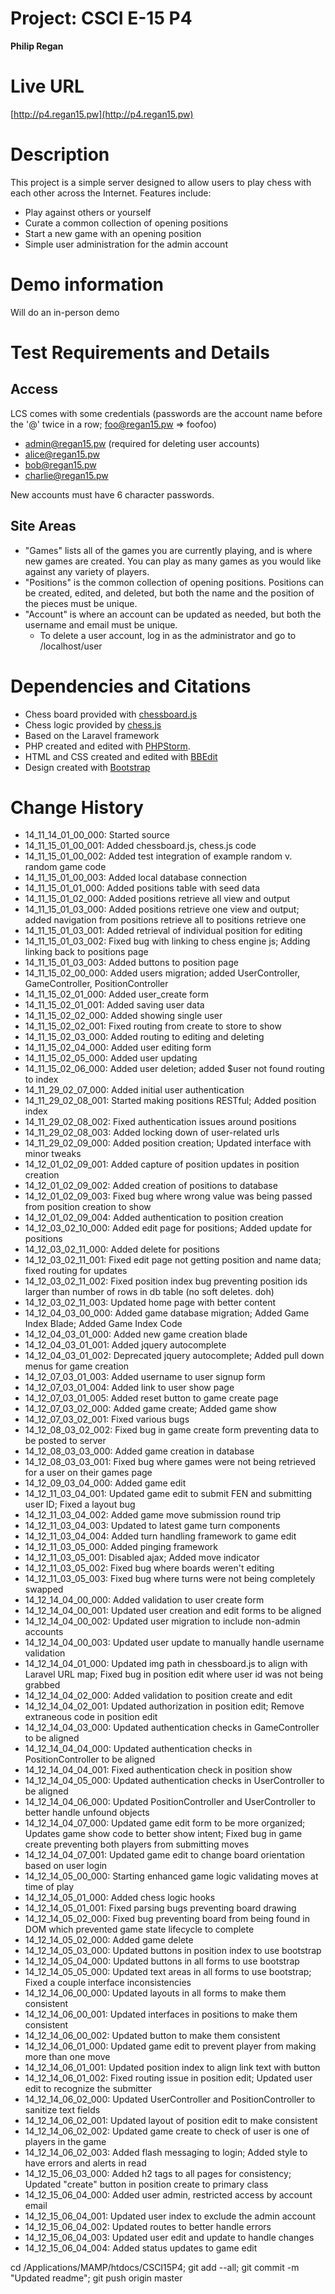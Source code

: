 # Project: CSCI E-15 P4
**Philip Regan**

# Live URL
[http://p4.regan15.pw](http://p4.regan15.pw)

# Description
<!-- 2-3+ sentences -->
This project is a simple server designed to allow users to play chess with each other across the Internet. Features include:
* Play against others or yourself
* Curate a common collection of opening positions
* Start a new game with an opening position
* Simple user administration for the admin account

# Demo information
<!-- If you attend your section to do an in-person demo, make a note of this. If you opt to do the Jing screencast demo, include the link here .-->
Will do an in-person demo

# Test Requirements and Details
<!-- Any details the instructor or TA needs to know, for example, test credentials. -->

## Access
LCS comes with some credentials (passwords are the account name before the '@' twice in a row; foo@regan15.pw => foofoo)
* admin@regan15.pw (required for deleting user accounts)
* alice@regan15.pw
* bob@regan15.pw
* charlie@regan15.pw

New accounts must have 6 character passwords.

## Site Areas
* "Games" lists all of the games you are currently playing, and is where new games are created. You can play as many games as you would like against any variety of players.
* "Positions" is the common collection of opening positions. Positions can be created, edited, and deleted, but both the name and the position of the pieces must be unique.
* "Account" is where an account can be updated as needed, but both the username and email must be unique.
	* To delete a user account, log in as the administrator and go to /localhost/user

# Dependencies and Citations
<!--A list of any plugins, libraries, packages or outside code used in the project. See Student Responsibilities for more details on avoiding code plagiarism.-->
* Chess board provided with [chessboard.js](http://chessboardjs.com)
* Chess logic provided by [chess.js](https://github.com/jhlywa/chess.js)
* Based on the Laravel framework
* PHP created and edited with [PHPStorm](http://www.jetbrains.com/phpstorm/).
* HTML and CSS created and edited with [BBEdit](http://www.barebones.com/products/bbedit/)
* Design created with [Bootstrap](http://www.bootstrap.org)

# Change History

* 14\_11\_14\_01\_00\_000: Started source
* 14\_11\_15\_01\_00\_001: Added chessboard.js, chess.js code
* 14\_11\_15\_01\_00\_002: Added test integration of example random v. random game code
* 14\_11\_15\_01\_00\_003: Added local database connection
* 14\_11\_15\_01\_01\_000: Added positions table with seed data
* 14\_11\_15\_01\_02\_000: Added positions retrieve all view and output
* 14\_11\_15\_01\_03\_000: Added positions retrieve one view and output; added navigation from positions retrieve all to positions retrieve one
* 14\_11\_15\_01\_03\_001: Added retrieval of individual position for editing
* 14\_11\_15\_01\_03\_002: Fixed bug with linking to chess engine js; Adding linking back to positions page
* 14\_11\_15\_01\_03\_003: Added buttons to position page
* 14\_11\_15\_02\_00\_000: Added users migration; added UserController, GameController, PositionController
* 14\_11\_15\_02\_01\_000: Added user_create form
* 14\_11\_15\_02\_01\_001: Added saving user data
* 14\_11\_15\_02\_02\_000: Added showing single user
* 14\_11\_15\_02\_02\_001: Fixed routing from create to store to show
* 14\_11\_15\_02\_03\_000: Added routing to editing and deleting
* 14\_11\_15\_02\_04\_000: Added user editing form
* 14\_11\_15\_02\_05\_000: Added user updating
* 14\_11\_15\_02\_06\_000: Added user deletion; added $user not found routing to index
* 14\_11\_29\_02\_07\_000: Added initial user authentication
* 14\_11\_29\_02\_08\_001: Started making positions RESTful; Added position index
* 14\_11\_29\_02\_08\_002: Fixed authentication issues around positions
* 14\_11\_29\_02\_08\_003: Added locking down of user-related urls
* 14\_11\_29\_02\_09\_000: Added position creation; Updated interface with minor tweaks 
* 14\_12\_01\_02\_09\_001: Added capture of position updates in position creation
* 14\_12\_01\_02\_09\_002: Added creation of positions to database
* 14\_12\_01\_02\_09\_003: Fixed bug where wrong value was being passed from position creation to show
* 14\_12\_01\_02\_09\_004: Added authentication to position creation
* 14\_12\_03\_02\_10\_000: Added edit page for positions; Added update for positions
* 14\_12\_03\_02\_11\_000: Added delete for positions
* 14\_12\_03\_02\_11\_001: Fixed edit page not getting position and name data; fixed routing for updates
* 14\_12\_03\_02\_11\_002: Fixed position index bug preventing position ids larger than number of rows in db table (no soft deletes. doh)
* 14\_12\_03\_02\_11\_003: Updated home page with better content
* 14\_12\_04\_03\_00\_000: Added game database migration; Added Game Index Blade; Added Game Index Code
* 14\_12\_04\_03\_01\_000: Added new game creation blade
* 14\_12\_04\_03\_01\_001: Added jquery autocomplete
* 14\_12\_04\_03\_01\_002: Deprecated jquery autocomplete; Added pull down menus for game creation
* 14\_12\_07\_03\_01\_003: Added username to user signup form
* 14\_12\_07\_03\_01\_004: Added link to user show page
* 14\_12\_07\_03\_01\_005: Added reset button to game create page
* 14\_12\_07\_03\_02\_000: Added game create; Added game show
* 14\_12\_07\_03\_02\_001: Fixed various bugs
* 14\_12\_08\_03\_02\_002: Fixed bug in game create form preventing data to be posted to server
* 14\_12\_08\_03\_03\_000: Added game creation in database
* 14\_12\_08\_03\_03\_001: Fixed bug where games were not being retrieved for a user on their games page
* 14\_12\_09\_03\_04\_000: Added game edit
* 14\_12\_11\_03\_04\_001: Updated game edit to submit FEN and submitting user ID; Fixed a layout bug
* 14\_12\_11\_03\_04\_002: Added game move submission round trip
* 14\_12\_11\_03\_04\_003: Updated to latest game turn components
* 14\_12\_11\_03\_04\_004: Added turn handling framework to game edit
* 14\_12\_11\_03\_05\_000: Added pinging framework
* 14\_12\_11\_03\_05\_001: Disabled ajax; Added move indicator
* 14\_12\_11\_03\_05\_002: Fixed bug where boards weren't editing
* 14\_12\_11\_03\_05\_003: Fixed bug where turns were not being completely swapped
* 14\_12\_14\_04\_00\_000: Added validation to user create form
* 14\_12\_14\_04\_00\_001: Updated user creation and edit forms to be aligned
* 14\_12\_14\_04\_00\_002: Updated user migration to include non-admin accounts
* 14\_12\_14\_04\_00\_003: Updated user update to manually handle username validation
* 14\_12\_14\_04\_01\_000: Updated img path in chessboard.js to align with Laravel URL map; Fixed bug in position edit where user id was not being grabbed
* 14\_12\_14\_04\_02\_000: Added validation to position create and edit
* 14\_12\_14\_04\_02\_001: Updated authorization in position edit; Remove extraneous code in position edit
* 14\_12\_14\_04\_03\_000: Updated authentication checks in GameController to be aligned
* 14\_12\_14\_04\_04\_000: Updated authentication checks in PositionController to be aligned
* 14\_12\_14\_04\_04\_001: Fixed authentication check in position show
* 14\_12\_14\_04\_05\_000: Updated authentication checks in UserController to be aligned
* 14\_12\_14\_04\_06\_000: Updated PositionController and UserController to better handle unfound objects
* 14\_12\_14\_04\_07\_000: Updated game edit form to be more organized; Updates game show code to better show intent; Fixed bug in game create preventing both players from submitting moves
* 14\_12\_14\_04\_07\_001: Updated game edit to change board orientation based on user login
* 14\_12\_14\_05\_00\_000: Starting enhanced game logic validating moves at time of play
* 14\_12\_14\_05\_01\_000: Added chess logic hooks
* 14\_12\_14\_05\_01\_001: Fixed parsing bugs preventing board drawing
* 14\_12\_14\_05\_02\_000: Fixed bug preventing board from being found in DOM which prevented game state lifecycle to complete
* 14\_12\_14\_05\_02\_000: Added game delete
* 14\_12\_14\_05\_03\_000: Updated buttons in position index to use bootstrap
* 14\_12\_14\_05\_04\_000: Updated buttons in all forms to use bootstrap
* 14\_12\_14\_05\_05\_000: Updated text areas in all forms to use bootstrap; Fixed a couple interface inconsistencies
* 14\_12\_14\_06\_00\_000: Updated layouts in all forms to make them consistent
* 14\_12\_14\_06\_00\_001: Updated interfaces in positions to make them consistent
* 14\_12\_14\_06\_00\_002: Updated button to make them consistent
* 14\_12\_14\_06\_01\_000: Updated game edit to prevent player from making more than one move
* 14\_12\_14\_06\_01\_001: Updated position index to align link text with button
* 14\_12\_14\_06\_01\_002: Fixed routing issue in position edit; Updated user edit to recognize the submitter
* 14\_12\_14\_06\_02\_000: Updated UserController and PositionController to sanitize text fields
* 14\_12\_14\_06\_02\_001: Updated layout of position edit to make consistent
* 14\_12\_14\_06\_02\_002: Updated game create to check of user is one of players in the game
* 14\_12\_14\_06\_02\_003: Added flash messaging to login; Added style to have errors and alerts in read
* 14\_12\_15\_06\_03\_000: Added h2 tags to all pages for consistency; Updated "create" button in position create to primary class
* 14\_12\_15\_06\_04\_000: Added user admin, restricted access by account email
* 14\_12\_15\_06\_04\_001: Updated user index to exclude the admin account
* 14\_12\_15\_06\_04\_002: Updated routes to better handle errors
* 14\_12\_15\_06\_04\_003: Updated user edit and update to handle changes
* 14\_12\_15\_06\_04\_004: Added status updates to game edit

cd /Applications/MAMP/htdocs/CSCI15P4; git add --all; git commit -m "Updated readme"; git push origin master